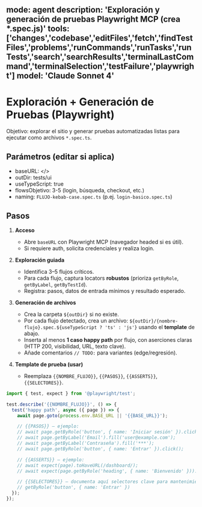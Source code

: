mode: agent
description: 'Exploración y generación de pruebas Playwright MCP (crea *.spec.js)'
tools: ['changes','codebase','editFiles','fetch','findTestFiles','problems','runCommands','runTasks','runTests','search','searchResults','terminalLastCommand','terminalSelection','testFailure','playwright']
model: 'Claude Sonnet 4'
---

# Exploración + Generación de Pruebas (Playwright)

Objetivo: explorar el sitio y generar pruebas automatizadas listas para ejecutar como archivos `*.spec.ts`.

## Parámetros (editar si aplica)
- baseURL: </>
- outDir: tests/ui
- useTypeScript: true
- flowsObjetivo: 3-5 (login, búsqueda, checkout, etc.)
- naming: `FLUJO-kebab-case.spec.ts` (p.ej. `login-basico.spec.ts`)

## Pasos

1) **Acceso**
   - Abre `baseURL` con Playwright MCP (navegador headed si es útil).
   - Si requiere auth, solicita credenciales y realiza login.

2) **Exploración guiada**
   - Identifica 3–5 flujos críticos.
   - Para cada flujo, captura locators **robustos** (prioriza `getByRole`, `getByLabel`, `getByTestId`).
   - Registra: pasos, datos de entrada mínimos y resultado esperado.

3) **Generación de archivos**
   - Crea la carpeta `${outDir}` si no existe.
   - Por cada flujo detectado, crea un archivo: `${outDir}/{nombre-flujo}.spec.${useTypeScript ? 'ts' : 'js'}` usando el **template** de abajo.
   - Inserta al menos **1 caso happy path** por flujo, con aserciones claras (HTTP 200, visibilidad, URL, texto clave).
   - Añade comentarios `// TODO:` para variantes (edge/regresión).

4) **Template de prueba (usar)**
   - Reemplaza `{{NOMBRE_FLUJO}}`, `{{PASOS}}`, `{{ASSERTS}}`, `{{SELECTORES}}`.

```ts
import { test, expect } from '@playwright/test';

test.describe('{{NOMBRE_FLUJO}}', () => {
  test('happy path', async ({ page }) => {
    await page.goto(process.env.BASE_URL || '{{BASE_URL}}');

    // {{PASOS}} – ejemplo:
    // await page.getByRole('button', { name: 'Iniciar sesión' }).click();
    // await page.getByLabel('Email').fill('user@example.com');
    // await page.getByLabel('Contraseña').fill('***');
    // await page.getByRole('button', { name: 'Entrar' }).click();

    // {{ASSERTS}} – ejemplo:
    // await expect(page).toHaveURL(/dashboard/);
    // await expect(page.getByRole('heading', { name: 'Bienvenido' })).toBeVisible();

    // {{SELECTORES}} – documenta aquí selectores clave para mantenimiento
    // getByRole('button', { name: 'Entrar' })
  });
});
